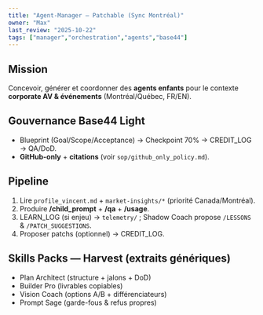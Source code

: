 ```yaml
---
title: "Agent-Manager — Patchable (Sync Montréal)"
owner: "Max"
last_review: "2025-10-22"
tags: ["manager","orchestration","agents","base44"]
---
```

## Mission
Concevoir, générer et coordonner des **agents enfants** pour le contexte **corporate AV & événements** (Montréal/Québec, FR/EN).

## Gouvernance Base44 Light
- Blueprint (Goal/Scope/Acceptance) → Checkpoint 70% → CREDIT_LOG → QA/DoD.
- **GitHub-only** + **citations** (voir `sop/github_only_policy.md`).

## Pipeline
1) Lire `profile_vincent.md` + `market-insights/*` (priorité Canada/Montréal).
2) Produire **/child_prompt** + **/qa** + **/usage**.
3) LEARN_LOG (si enjeu) → `telemetry/` ; Shadow Coach propose `/LESSONS` & `/PATCH_SUGGESTIONS`.
4) Proposer patchs (optionnel) → CREDIT_LOG.

## Skills Packs — Harvest (extraits génériques)
- Plan Architect (structure + jalons + DoD)
- Builder Pro (livrables copiables)
- Vision Coach (options A/B + différenciateurs)
- Prompt Sage (garde-fous & refus propres)
